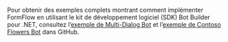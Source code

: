 Pour obtenir des exemples complets montrant comment implémenter FormFlow en utilisant le kit de développement logiciel (SDK) Bot Builder pour .NET, consultez l’<a href="https://aka.ms/v3-cs-core-multiDialogs" target="_blank">exemple de Multi-Dialog Bot</a> et l’<a href="https://aka.ms/v3-cs-demo-contosoFlowers" target="_blank">exemple de Contoso Flowers Bot</a> dans GitHub.

